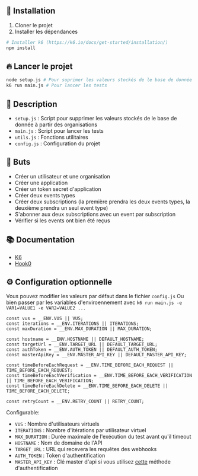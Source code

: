 ## 🚀 Installation

1. Cloner le projet
2. Installer les dépendances
```bash
# Installer k6 (https://k6.io/docs/get-started/installation/)
npm install
```

## 🔥 Lancer le projet

```bash
node setup.js # Pour suprimer les valeurs stockés de le base de donnée à partir des organisations
k6 run main.js # Pour lancer les tests
```

## 📝 Description

- `setup.js` : Script pour supprimer les valeurs stockés de le base de donnée à partir des organisations
- `main.js` : Script pour lancer les tests
- `utils.js` : Fonctions utilitaires
- `config.js` : Configuration du projet

## 🎯 Buts

- Créer un utilisateur et une organisation
- Créer une application
- Créer un token secret d'application
- Créer deux events types
- Créer deux subscriptions (la première prendra les deux events types, la deuxième prendra un seul event type)
- S'abonner aux deux subscriptions avec un event par subscription
- Vérifier si les events ont bien été reçus

## 📚 Documentation

- [K6](https://k6.io/docs/)
- [Hook0](https://documentation.hook0.com/)

## ⚙️ Configuration optionnelle

Vous pouvez modifier les valeurs par défaut dans le fichier `config.js`
Ou bien passer par les variables d'enviroennement avec `k6 run main.js -e VAR1=VALUE1 -e VAR2=VALUE2 ...`

    const vus = __ENV.VUS || VUS;
    const iterations = __ENV.ITERATIONS || ITERATIONS;
    const maxDuration = __ENV.MAX_DURATION || MAX_DURATION;

    const hostname = __ENV.HOSTNAME || DEFAULT_HOSTNAME;
    const targetUrl = __ENV.TARGET_URL || DEFAULT_TARGET_URL;
    const authToken = __ENV.AUTH_TOKEN || DEFAULT_AUTH_TOKEN;
    const masterApiKey = __ENV.MASTER_API_KEY || DEFAULT_MASTER_API_KEY;

    const timeBeforeEachRequest = __ENV.TIME_BEFORE_EACH_REQUEST || TIME_BEFORE_EACH_REQUEST;
    const timeBeforeEachVerification = __ENV.TIME_BEFORE_EACH_VERIFICATION || TIME_BEFORE_EACH_VERIFICATION;
    const timeBeforeEachDelete = __ENV.TIME_BEFORE_EACH_DELETE || TIME_BEFORE_EACH_DELETE;

    const retryCount = __ENV.RETRY_COUNT || RETRY_COUNT;

Configurable:
- `VUS` : Nombre d'utilisateurs virtuels
- `ITERATIONS` : Nombre d'itérations par utilisateur virtuel
- `MAX_DURATION` : Durée maximale de l'exécution du test avant qu'il timeout
- `HOSTNAME` : Nom de domaine de l'API
- `TARGET_URL` : URL qui recevera les requêtes des webhooks
- `AUTH_TOKEN` : Token d'authentification
- `MASTER_API_KEY` : Clé master d'api si vous utilisez [cette](https://documentation.hook0.com/docs/api-authentication) méthode d'authentification